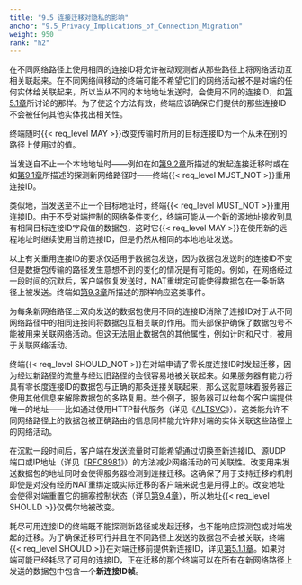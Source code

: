 ```yaml
---
title: "9.5 连接迁移对隐私的影响"
anchor: "9.5_Privacy_Implications_of_Connection_Migration"
weight: 950
rank: "h2"
---
```


在不同网络路径上使用相同的连接ID将允许被动观测者从那些路径上将网络活动互相关联起来。在不同网络间移动的终端可能不希望它们的网络活动被不是对端的任何实体给关联起来，所以当从不同的本地地址发送时，会使用不同的连接ID，如[第5.1章](#5.1_Connection_ID)所讨论的那样。为了使这个方法有效，终端应该确保它们提供的那些连接ID不会被任何其他实体找出相关性。

终端随时{{< req_level MAY >}}改变传输时所用的目标连接ID为一个从未在别的路径上使用过的值。

当发送自不止一个本地地址时——例如在如[第9.2章](#9.2_Initiating_Connection_Migration)所描述的发起连接迁移时或在如[第9.1章](#9.1_Probing_a_New_Path)所描述的探测新网络路径时——终端{{< req_level MUST_NOT >}}重用连接ID。

类似地，当发送至不止一个目标地址时，终端{{< req_level MUST_NOT >}}重用连接ID。由于不受对端控制的网络条件变化，终端可能从一个新的源地址接收到具有相同目标连接ID字段值的数据包，这时它{{< req_level MAY >}}在使用新的远程地址时继续使用当前连接ID，但是仍然从相同的本地地址发送。

以上有关重用连接ID的要求仅适用于数据包发送，因为数据包发送时的连接ID不变但是数据包传输的路径发生意想不到的变化的情况是有可能的。例如，在网络经过一段时间的沉默后，客户端恢复发送时，NAT重绑定可能使得数据包在一条新路径上被发送。终端如[第9.3章](#9.3_Responding_to_Connection_Migration)所描述的那样响应这类事件。

为每条新网络路径上双向发送的数据包使用不同的连接ID消除了连接ID对于从不同网络路径中的相同连接间将数据包互相关联的作用。而头部保护确保了数据包号不能被用来关联网络活动。但这无法阻止数据包的其他属性，例如计时和尺寸，被用于关联网络活动。

终端{{< req_level SHOULD_NOT >}}在对端申请了零长度连接ID时发起迁移，因为经过新路径的流量与经过旧路径的会很容易地被关联起来。如果服务器有能力将具有零长度连接ID的数据包与正确的那条连接关联起来，那么这就意味着服务器正使用其他信息来解除数据包的多路复用。举个例子，服务器可以给每个客户端提供唯一的地址——比如通过使用HTTP替代服务（详见《[ALTSVC](https://www.rfc-editor.org/info/rfc7838)》）。这类能允许不同网络路径上的数据包被正确路由的信息同样能允许非对端的实体关联这些路径上的网络活动。

在沉默一段时间后，客户端在发送流量时可能希望通过切换至新连接ID、源UDP端口或IP地址（详见《[RFC8981](https://www.rfc-editor.org/info/rfc8981)》）的方法减少网络活动的可关联性。改变用来发送数据包的地址同时会使得服务器检测到连接迁移。这确保了用于支持迁移的机制即使是对没有经历NAT重绑定或实际迁移的客户端来说也是用得上的。改变地址会使得对端重置它的拥塞控制状态（详见[第9.4章](#9.4_Loss_Detection_and_Congestion_Control)），所以地址{{< req_level SHOULD >}}仅偶尔地被改变。

耗尽可用连接ID的终端既不能探测新路径或发起迁移，也不能响应探测包或对端发起的迁移。为了确保迁移可行并且在不同路径上发送的数据包不会被关联，终端{{< req_level SHOULD >}}在对端迁移前提供新连接ID，详见[第5.1.1章](#5.1.1_Issuing_Connection_IDs)。如果对端可能已经耗尽了可用的连接ID，正在迁移的那个终端可以在所有在新网络路径上发送的数据包中包含一个**新连接ID帧**。
